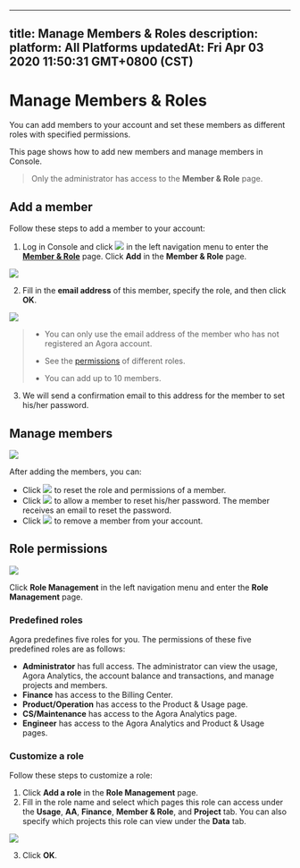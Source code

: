 
---
title: Manage Members & Roles
description: 
platform: All Platforms
updatedAt: Fri Apr 03 2020 11:50:31 GMT+0800 (CST)
---
# Manage Members & Roles
You can add members to your account and set these members as different roles with specified permissions.

This page shows how to add new members and manage members in Console.

> Only the administrator has access to the **Member & Role** page.

## Add a member

Follow these steps to add a member to your account:

1. Log in Console and click ![](https://web-cdn.agora.io/docs-files/1551255228096) in the left navigation menu to enter the [**Member & Role**](https://dashboard.agora.io/member) page. Click **Add** in the **Member & Role** page.

![](https://web-cdn.agora.io/docs-files/1566285546411)

2. Fill in the **email address** of this member, specify the role, and then click **OK**. 

![](https://web-cdn.agora.io/docs-files/1566285558352)

> - You can only use the email address of the member who has not registered an Agora account.
> - See the [permissions](#permission) of different roles.
>
> - You can add up to 10 members.

3. We will send a confirmation email to this address for the member to set his/her password.

## Manage members

![](https://web-cdn.agora.io/docs-files/1566285611292)

After adding the members, you can:

- Click ![](https://web-cdn.agora.io/docs-files/1551255422216) to reset the role and permissions of a member.
- Click ![](https://web-cdn.agora.io/docs-files/1551255494008) to allow a member to reset his/her password. The member receives an email to reset the password.
- Click ![](https://web-cdn.agora.io/docs-files/1551255516590) to remove a member from your account.

## <a name="permission"></a>Role permissions

![](https://web-cdn.agora.io/docs-files/1566285627111)

Click **Role Management** in the left navigation menu and enter the **Role Management** page.

### Predefined roles

Agora predefines five roles for you. The permissions of these five predefined roles are as follows:

- **Administrator** has full access. The administrator can view the usage, Agora Analytics, the account balance and transactions, and manage projects and members.
- **Finance** has access to the Billing Center.
- **Product/Operation** has access to the Product & Usage page.
- **CS/Maintenance** has access to the Agora Analytics page.
- **Engineer** has access to the Agora Analytics and Product & Usage pages.

### Customize a role

Follow these steps to customize a role:

1. Click **Add a role** in the **Role Management** page.
2. Fill in the role name and select which pages this role can access under the **Usage**, **AA**, **Finance**, **Member & Role**, and **Project** tab. You can also specify which projects this role can view under the **Data** tab.

![](https://web-cdn.agora.io/docs-files/1566285659420)

3. Click **OK**.



